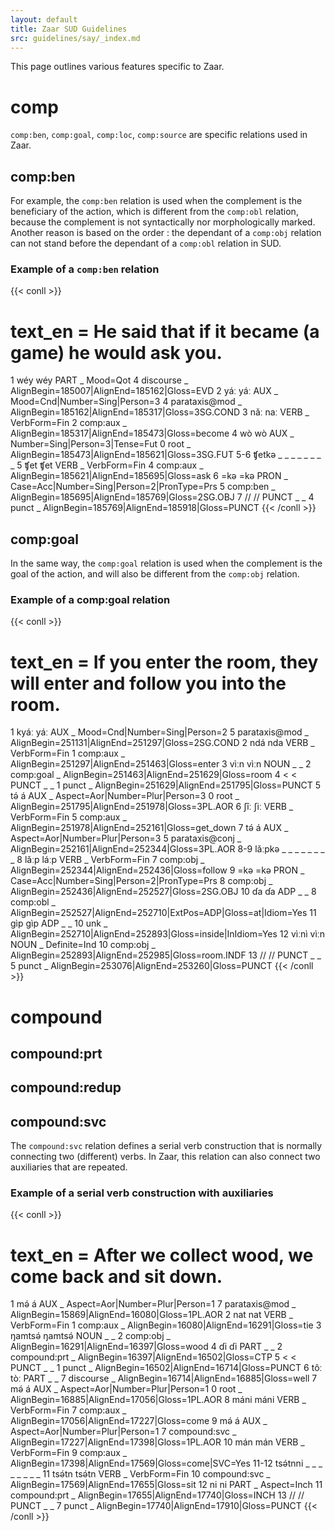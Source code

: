```yaml
---
layout: default
title: Zaar SUD Guidelines
src: guidelines/say/_index.md
---
```


This page outlines various features specific to Zaar.

# comp

`comp:ben`, `comp:goal`, `comp:loc`, `comp:source` are specific relations used in Zaar. 

## comp:ben
For example, the `comp:ben` relation is used when the complement is the beneficiary of the action, which is different from the `comp:obl` relation, because the complement is not syntactically nor morphologically marked. Another reason is based on the order : the dependant of a `comp:obj` relation can not stand before the dependant of a `comp:obl` relation in SUD. 

### Example of a `comp:ben` relation
{{< conll >}}
# text_en =  He said that if it became (a game) he would ask you.
1	wéy	wéy	PART	_	Mood=Qot	4	discourse	_	AlignBegin=185007|AlignEnd=185162|Gloss=EVD
2	yáː	yáː	AUX	_	Mood=Cnd|Number=Sing|Person=3	4	parataxis@mod	_	AlignBegin=185162|AlignEnd=185317|Gloss=3SG.COND
3	nǎː	naː	VERB	_	VerbForm=Fin	2	comp:aux	_	AlignBegin=185317|AlignEnd=185473|Gloss=become
4	wò	wò	AUX	_	Number=Sing|Person=3|Tense=Fut	0	root	_	AlignBegin=185473|AlignEnd=185621|Gloss=3SG.FUT
5-6	ʧetkə	_	_	_	_	_	_	_	_
5	ʧet	ʧet	VERB	_	VerbForm=Fin	4	comp:aux	_	AlignBegin=185621|AlignEnd=185695|Gloss=ask
6	=kə	=kə	PRON	_	Case=Acc|Number=Sing|Person=2|PronType=Prs	5	comp:ben	_	AlignBegin=185695|AlignEnd=185769|Gloss=2SG.OBJ
7	//	//	PUNCT	_	_	4	punct	_	AlignBegin=185769|AlignEnd=185918|Gloss=PUNCT
{{< /conll >}}

## comp:goal
In the same way,  the `comp:goal` relation is used when the complement is the goal of the action, and will also be different from the `comp:obj` relation. 

### Example of a comp:goal relation
{{< conll >}}
# text_en =  If you enter the room, they will enter and follow you into the room.
1	kyáː	yáː	AUX	_	Mood=Cnd|Number=Sing|Person=2	5	parataxis@mod	_	AlignBegin=251131|AlignEnd=251297|Gloss=2SG.COND
2	ndá	nda	VERB	_	VerbForm=Fin	1	comp:aux	_	AlignBegin=251297|AlignEnd=251463|Gloss=enter
3	vìːn	vìːn	NOUN	_	_	2	comp:goal	_	AlignBegin=251463|AlignEnd=251629|Gloss=room
4	<	<	PUNCT	_	_	1	punct	_	AlignBegin=251629|AlignEnd=251795|Gloss=PUNCT
5	tə́	á	AUX	_	Aspect=Aor|Number=Plur|Person=3	0	root	_	AlignBegin=251795|AlignEnd=251978|Gloss=3PL.AOR
6	ʃîː	ʃiː	VERB	_	VerbForm=Fin	5	comp:aux	_	AlignBegin=251978|AlignEnd=252161|Gloss=get_down
7	tə́	á	AUX	_	Aspect=Aor|Number=Plur|Person=3	5	parataxis@conj	_	AlignBegin=252161|AlignEnd=252344|Gloss=3PL.AOR
8-9	lǎːpkə	_	_	_	_	_	_	_	_
8	lǎːp	láːp	VERB	_	VerbForm=Fin	7	comp:obj	_	AlignBegin=252344|AlignEnd=252436|Gloss=follow
9	=kə	=kə	PRON	_	Case=Acc|Number=Sing|Person=2|PronType=Prs	8	comp:obj	_	AlignBegin=252436|AlignEnd=252527|Gloss=2SG.OBJ
10	ɗa	ɗa	ADP	_	_	8	comp:obl	_	AlignBegin=252527|AlignEnd=252710|ExtPos=ADP|Gloss=at|Idiom=Yes
11	gìp	gìp	ADP	_	_	10	unk	_	AlignBegin=252710|AlignEnd=252893|Gloss=inside|InIdiom=Yes
12	vìːnì	vìːn	NOUN	_	Definite=Ind	10	comp:obj	_	AlignBegin=252893|AlignEnd=252985|Gloss=room.INDF
13	//	//	PUNCT	_	_	5	punct	_	AlignBegin=253076|AlignEnd=253260|Gloss=PUNCT
{{< /conll >}}

# compound

## compound:prt

## compound:redup

## compound:svc
The `compound:svc` relation defines a serial verb construction that is normally connecting two (different) verbs. In Zaar, this relation can also connect two auxiliaries that are repeated. 

### Example of a serial verb construction with auxiliaries

{{< conll >}}
# text_en =  After we collect wood, we come back and sit down.
1	mə́	á	AUX	_	Aspect=Aor|Number=Plur|Person=1	7	parataxis@mod	_	AlignBegin=15869|AlignEnd=16080|Gloss=1PL.AOR
2	nat	nat	VERB	_	VerbForm=Fin	1	comp:aux	_	AlignBegin=16080|AlignEnd=16291|Gloss=tie
3	ŋamtsə́	ŋamtsə́	NOUN	_	_	2	comp:obj	_	AlignBegin=16291|AlignEnd=16397|Gloss=wood
4	ɗi	ɗi	PART	_	_	2	compound:prt	_	AlignBegin=16397|AlignEnd=16502|Gloss=CTP
5	<	<	PUNCT	_	_	1	punct	_	AlignBegin=16502|AlignEnd=16714|Gloss=PUNCT
6	tôː	tòː	PART	_	_	7	discourse	_	AlignBegin=16714|AlignEnd=16885|Gloss=well
7	mə́	á	AUX	_	Aspect=Aor|Number=Plur|Person=1	0	root	_	AlignBegin=16885|AlignEnd=17056|Gloss=1PL.AOR
8	máni	máni	VERB	_	VerbForm=Fin	7	comp:aux	_	AlignBegin=17056|AlignEnd=17227|Gloss=come
9	mə́	á	AUX	_	Aspect=Aor|Number=Plur|Person=1	7	compound:svc	_	AlignBegin=17227|AlignEnd=17398|Gloss=1PL.AOR
10	mán	mán	VERB	_	VerbForm=Fin	9	comp:aux	_	AlignBegin=17398|AlignEnd=17569|Gloss=come|SVC=Yes
11-12	tsə́tnni	_	_	_	_	_	_	_	_
11	tsə́tn	tsə́tn	VERB	_	VerbForm=Fin	10	compound:svc	_	AlignBegin=17569|AlignEnd=17655|Gloss=sit
12	ni	ni	PART	_	Aspect=Inch	11	compound:prt	_	AlignBegin=17655|AlignEnd=17740|Gloss=INCH
13	//	//	PUNCT	_	_	7	punct	_	AlignBegin=17740|AlignEnd=17910|Gloss=PUNCT
{{< /conll >}}


